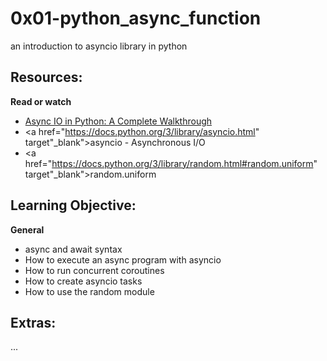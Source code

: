 # 0x01-python_async_function

an introduction to asyncio library in python

## Resources:
**Read or watch**
- <a href="https://realpython.com/async-io-python/" target="_blank">Async IO in Python: A Complete Walkthrough</a>
- <a href="https://docs.python.org/3/library/asyncio.html" target"_blank">asyncio - Asynchronous I/O</a>
- <a href="https://docs.python.org/3/library/random.html#random.uniform" target"_blank">random.uniform</a>

## Learning Objective:

**General**

- async and await syntax
- How to execute an async program with asyncio
- How to run concurrent coroutines
- How to create asyncio tasks
- How to use the random module

## Extras:

...
